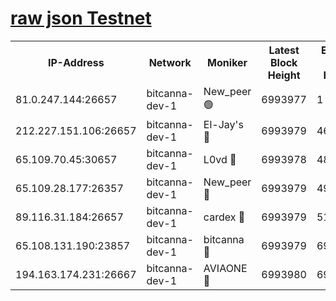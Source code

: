 [raw json Testnet](https://rpc-check.bcat.stavr.tech/bcat/rpc-bcat-result.json)
=


<table><tr><th>IP-Address</th><th>Network</th><th>Moniker</th><th>Latest Block Height</th><th>Earliest Block Height</th><th>Catching Up</th><th>Tx Index</th><th>Voting Power</th><th>Scan Time</th></tr><tr><td>81.0.247.144:26657</td><td>bitcanna-dev-1</td><td>New_peer 🟢</td><td>6993977</td><td>1</td><td>False</td><td>on</td><td>0</td><td>2024-03-22T05:12:24.692826000UTC</td></tr><tr><td>212.227.151.106:26657</td><td>bitcanna-dev-1</td><td>El-Jay's 🔴</td><td>6993979</td><td>4670391</td><td>False</td><td>on</td><td>2218364</td><td>2024-03-22T05:12:31.341566497UTC</td></tr><tr><td>65.109.70.45:30657</td><td>bitcanna-dev-1</td><td>L0vd 🔴</td><td>6993978</td><td>4828155</td><td>False</td><td>on</td><td>308120</td><td>2024-03-22T05:12:24.986651601UTC</td></tr><tr><td>65.109.28.177:26357</td><td>bitcanna-dev-1</td><td>New_peer 🔴</td><td>6993979</td><td>4952911</td><td>False</td><td>on</td><td>2237167</td><td>2024-03-22T05:12:31.988794901UTC</td></tr><tr><td>89.116.31.184:26657</td><td>bitcanna-dev-1</td><td>cardex 🔴</td><td>6993979</td><td>5185001</td><td>False</td><td>on</td><td>1</td><td>2024-03-22T05:12:31.640252556UTC</td></tr><tr><td>65.108.131.190:23857</td><td>bitcanna-dev-1</td><td>bitcanna 🔴</td><td>6993979</td><td>6989979</td><td>False</td><td>off</td><td>378646</td><td>2024-03-22T05:12:32.327995087UTC</td></tr><tr><td>194.163.174.231:26667</td><td>bitcanna-dev-1</td><td>AVIAONE 🔴</td><td>6993980</td><td>6990021</td><td>False</td><td>on</td><td>1949865</td><td>2024-03-22T05:12:40.738431459UTC</td></tr></table>